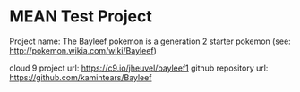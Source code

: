 MEAN Test Project
=================

Project name: The Bayleef pokemon is a generation 2 
starter pokemon (see: http://pokemon.wikia.com/wiki/Bayleef)

cloud 9 project url: https://c9.io/jheuvel/bayleef1
github repository url: https://github.com/kamintears/Bayleef